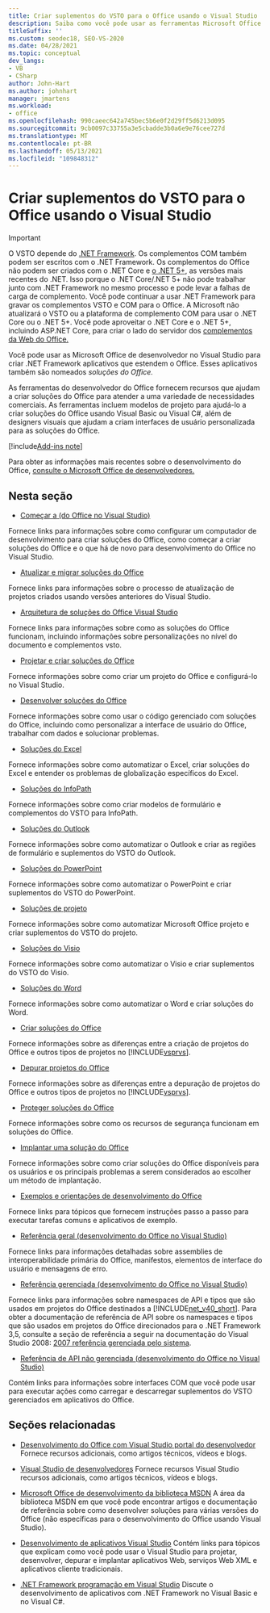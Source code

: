 ```yaml
---
title: Criar suplementos do VSTO para o Office usando o Visual Studio
description: Saiba como você pode usar as ferramentas Microsoft Office desenvolvedor no Visual Studio para criar .NET Framework aplicativos que estendem o Office.
titleSuffix: ''
ms.custom: seodec18, SEO-VS-2020
ms.date: 04/28/2021
ms.topic: conceptual
dev_langs:
- VB
- CSharp
author: John-Hart
ms.author: johnhart
manager: jmartens
ms.workload:
- office
ms.openlocfilehash: 990caeec642a745bec5b6e0f2d29ff5d6213d095
ms.sourcegitcommit: 9cb0097c33755a3e5cbadde3b0a6e9e76cee727d
ms.translationtype: MT
ms.contentlocale: pt-BR
ms.lasthandoff: 05/13/2021
ms.locfileid: "109848312"
---
```

# <a name="create-vsto-add-ins-for-office-by-using-visual-studio"></a>Criar suplementos do VSTO para o Office usando o Visual Studio
> [!IMPORTANT]
> O VSTO depende do [.NET Framework](https://docs.microsoft.com/dotnet/framework/get-started/overview). Os complementos COM também podem ser escritos com o .NET Framework. Os complementos do Office não podem ser criados com o .NET Core e [o .NET 5+](https://docs.microsoft.com/dotnet/core/dotnet-five), as versões mais recentes do .NET. Isso porque o .NET Core/.NET 5+ não pode trabalhar junto com .NET Framework no mesmo processo e pode levar a falhas de carga de complemento. Você pode continuar a usar .NET Framework para gravar os complementos VSTO e COM para o Office. A Microsoft não atualizará o VSTO ou a plataforma de complemento COM para usar o .NET Core ou o .NET 5+. Você pode aproveitar o .NET Core e o .NET 5+, incluindo ASP.NET Core, para criar o lado do servidor dos [complementos da Web do Office.](https://docs.microsoft.com/office/dev/add-ins/overview/office-add-ins)

  Você pode usar as Microsoft Office de desenvolvedor no Visual Studio para criar .NET Framework aplicativos que estendem o Office. Esses aplicativos também são nomeados *soluções do Office.*

 As ferramentas do desenvolvedor do Office fornecem recursos que ajudam a criar soluções do Office para atender a uma variedade de necessidades comerciais. As ferramentas incluem modelos de projeto para ajudá-lo a criar soluções do Office usando Visual Basic ou Visual C#, além de designers visuais que ajudam a criam interfaces de usuário personalizada para as soluções do Office.

[!include[Add-ins note](includes/addinsnote.md)]

 Para obter as informações mais recentes sobre o desenvolvimento do Office, [consulte o Microsoft Office de desenvolvedores.](https://developer.microsoft.com/office/docs)

## <a name="in-this-section"></a>Nesta seção
- [Começar a &#40;do Office no Visual Studio&#41;](getting-started-office-development-in-visual-studio.md)

 Fornece links para informações sobre como configurar um computador de desenvolvimento para criar soluções do Office, como começar a criar soluções do Office e o que há de novo para desenvolvimento do Office no Visual Studio.

- [Atualizar e migrar soluções do Office](upgrading-and-migrating-office-solutions.md)

 Fornece links para informações sobre o processo de atualização de projetos criados usando versões anteriores do Visual Studio.

- [Arquitetura de soluções do Office Visual Studio](architecture-of-office-solutions-in-visual-studio.md)

 Fornece links para informações sobre como as soluções do Office funcionam, incluindo informações sobre personalizações no nível do documento e complementos vsto.

- [Projetar e criar soluções do Office](designing-and-creating-office-solutions.md)

 Fornece informações sobre como criar um projeto do Office e configurá-lo no Visual Studio.

- [Desenvolver soluções do Office](developing-office-solutions.md)

 Fornece informações sobre como usar o código gerenciado com soluções do Office, incluindo como personalizar a interface de usuário do Office, trabalhar com dados e solucionar problemas.

- [Soluções do Excel](excel-solutions.md)

 Fornece informações sobre como automatizar o Excel, criar soluções do Excel e entender os problemas de globalização específicos do Excel.

- [Soluções do InfoPath](infopath-solutions.md)

 Fornece informações sobre como criar modelos de formulário e complementos do VSTO para InfoPath.

- [Soluções do Outlook](outlook-solutions.md)

 Fornece informações sobre como automatizar o Outlook e criar as regiões de formulário e suplementos do VSTO do Outlook.

- [Soluções do PowerPoint](powerpoint-solutions.md)

 Fornece informações sobre como automatizar o PowerPoint e criar suplementos do VSTO do PowerPoint.

- [Soluções de projeto](project-solutions.md)

 Fornece informações sobre como automatizar Microsoft Office projeto e criar suplementos do VSTO do projeto.

- [Soluções do Visio](visio-solutions.md)

 Fornece informações sobre como automatizar o Visio e criar suplementos do VSTO do Visio.

- [Soluções do Word](word-solutions.md)

 Fornece informações sobre como automatizar o Word e criar soluções do Word.

- [Criar soluções do Office](building-office-solutions.md)

 Fornece informações sobre as diferenças entre a criação de projetos do Office e outros tipos de projetos no [!INCLUDE[vsprvs](../sharepoint/includes/vsprvs-md.md)].

- [Depurar projetos do Office](debugging-office-projects.md)

 Fornece informações sobre as diferenças entre a depuração de projetos do Office e outros tipos de projetos no [!INCLUDE[vsprvs](../sharepoint/includes/vsprvs-md.md)].

- [Proteger soluções do Office](securing-office-solutions.md)

 Fornece informações sobre como os recursos de segurança funcionam em soluções do Office.

- [Implantar uma solução do Office](deploying-an-office-solution.md)

 Fornece informações sobre como criar soluções do Office disponíveis para os usuários e os principais problemas a serem considerados ao escolher um método de implantação.

- [Exemplos e orientações de desenvolvimento do Office](office-development-samples-and-walkthroughs.md)

 Fornece links para tópicos que fornecem instruções passo a passo para executar tarefas comuns e aplicativos de exemplo.

- [Referência geral &#40;desenvolvimento do Office no Visual Studio&#41;](general-reference-office-development-in-visual-studio.md)

 Fornece links para informações detalhadas sobre assemblies de interoperabilidade primária do Office, manifestos, elementos de interface do usuário e mensagens de erro.

- [Referência gerenciada &#40;desenvolvimento do Office no Visual Studio&#41;](managed-reference-office-development-in-visual-studio.md)

 Fornece links para informações sobre namespaces de API e tipos que são usados em projetos do Office destinados a [!INCLUDE[net_v40_short](../sharepoint/includes/net-v40-short-md.md)]. Para obter a documentação de referência de API sobre os namespaces e tipos que são usados em projetos do Office direcionados para o .NET Framework 3,5, consulte a seção de referência a seguir na documentação do Visual Studio 2008: [2007 referência gerenciada pelo sistema](managed-reference-office-development-in-visual-studio.md).

- [Referência de API não gerenciada &#40;desenvolvimento do Office no Visual Studio&#41;](unmanaged-api-reference-office-development-in-visual-studio.md)

 Contém links para informações sobre interfaces COM que você pode usar para executar ações como carregar e descarregar suplementos do VSTO gerenciados em aplicativos do Office.

## <a name="related-sections"></a>Seções relacionadas
- [Desenvolvimento do Office com Visual Studio portal do desenvolvedor](https://developer.microsoft.com/office/docs) Fornece recursos adicionais, como artigos técnicos, vídeos e blogs.

- [Visual Studio de desenvolvedores](https://visualstudio.microsoft.com/) Fornece recursos Visual Studio recursos adicionais, como artigos técnicos, vídeos e blogs.

- [Microsoft Office de desenvolvimento da biblioteca MSDN](/previous-versions/office/office-12/bb726434(v=office.12)) A área da biblioteca MSDN em que você pode encontrar artigos e documentação de referência sobre como desenvolver soluções para várias versões do Office (não específicas para o desenvolvimento do Office usando Visual Studio).

- [Desenvolvimento de aplicativos Visual Studio](/previous-versions/h8w79z10(v=vs.140)) Contém links para tópicos que explicam como você pode usar o Visual Studio para projetar, desenvolver, depurar e implantar aplicativos Web, serviços Web XML e aplicativos cliente tradicionais.

- [.NET Framework programação em Visual Studio](/previous-versions/visualstudio/visual-studio-2010/k1s94fta(v=vs.100)) Discute o desenvolvimento de aplicativos com .NET Framework no Visual Basic e no Visual C#.
